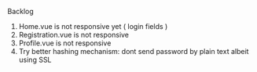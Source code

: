Backlog
1. Home.vue is not responsive yet ( login fields )
2. Registration.vue is not responsive
3. Profile.vue is not responsive
4. Try better hashing mechanism: dont send password by plain text albeit using SSL
